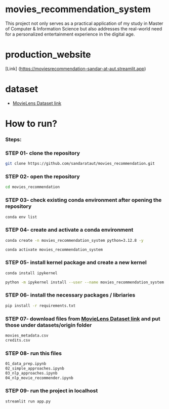 # movies_recommendation_system

This project not only serves as a practical application of my study in Master of Computer & Information Science but also addresses the real-world need for a personalized entertainment experience in the digital age.

# production_website

[Link] (https://moviesrecommendation-sandar-at-aut.streamlit.app)

# dataset

- [MovieLens Dataset link](https://www.kaggle.com/datasets/rounakbanik/the-movies-dataset/data)

# How to run?

### Steps:

### STEP 01- clone the repository

```bash
git clone https://github.com/sandarataut/movies_recommendation.git
```

### STEP 02- open the repository

```bash
cd movies_recommendation
```

### STEP 03- check existing conda environment after opening the repository

```bash
conda env list
```

### STEP 04- create and activate a conda environment

```bash
conda create -n movies_recommendation_system python=3.12.8 -y
```

```bash
conda activate movies_recommendation_system
```

### STEP 05- install kernel package and create a new kernel

```bash
conda install ipykernel
```

```bash
python -m ipykernel install --user --name movies_recommendation_system --display-name "movies_recommendation_system"
```

### STEP 06- install the necessary packages / libriaries

```bash
pip install -r requirements.txt
```

### STEP 07- download files from [MovieLens Dataset link](https://www.kaggle.com/datasets/rounakbanik/the-movies-dataset/data) and put those under datasets/origin folder

```bash
movies_metadata.csv
credits.csv
```

### STEP 08- run this files

```bash
01_data_prep.ipynb
02_simple_approaches.ipynb
03_nlp_approaches.ipynb
04_nlp_movie_recommender.ipynb
```

### STEP 09- run the project in localhost

```bash
streamlit run app.py
```
